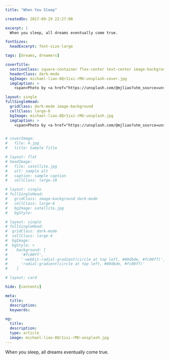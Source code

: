 ```yaml
---
title: "When You Sleep"

createdOn: 2017-09-29 22:27:00

excerpt: |
  When you sleep, all dreams eventually come true.

fontSizes:
  headExcerpt: font-size-large

tags: [dreams, dreamers]

coverTitle:
  sectionClass: square-container flex-center text-center image-background
  headerClass: dark-mode
  bgImage: michael-liao-8Qr1ixi-rMU-unsplash-cover.jpg
  imgCaption: >
    <span>Photo by <a href="https://unsplash.com/@mjliao?utm_source=unsplash&amp;utm_medium=referral&amp;utm_content=creditCopyText">Michael Liao</a> on <a href="https://unsplash.com/s/photos/galaxy?utm_source=unsplash&amp;utm_medium=referral&amp;utm_content=creditCopyText">Unsplash</a></span>

layout: single
fullSingleHead:
  gridClass: dark-mode image-background
  cellClass: large-6
  bgImage: michael-liao-8Qr1ixi-rMU-unsplash.jpg
  imgCaption: >
    <span>Photo by <a href="https://unsplash.com/@mjliao?utm_source=unsplash&amp;utm_medium=referral&amp;utm_content=creditCopyText">Michael Liao</a> on <a href="https://unsplash.com/s/photos/galaxy?utm_source=unsplash&amp;utm_medium=referral&amp;utm_content=creditCopyText">Unsplash</a></span>


# coverImage:
#   file: 4.jpg
#   title: Sample Title

# layout: flat
# headImage:
#   file: satellite.jpg
#   alt: sample alt
#   caption: sample caption
#   cellClass: large-10

# layout: single
# fullSingleHead:
#   gridClass: image-background dark-mode
#   cellClass: large-6
#   bgImage: satellite.jpg
#   bgStyle:

# layout: single
# fullSingleHead:
#  gridClass: dark-mode
#  cellClass: large-4
#  bgImage:
#  bgStyle: >
#    background: [
#      '#fc00ff',
#      '-webkit-radial-gradient(circle at top left, #00dbde, #fc00ff)',
#      'radial-gradient(circle at top left, #00dbde, #fc00ff)'
#    ]

# layout: card

hide: [contents]

meta:
  title:
  description:
  keywords:

og:
  title:
  description:
  type: article
  image: michael-liao-8Qr1ixi-rMU-unsplash.jpg
---
```


When you sleep, all dreams eventually come true.
